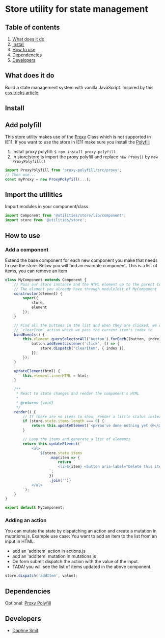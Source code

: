 # Store utility for state management

## Table of contents

1. [What does it do](#markdown-header-what-does-it-do)
2. [Install](#markdown-header-install)
3. [How to use](#markdown-header-how-to-use)
4. [Dependencies](#markdown-header-dependencies)
5. [Developers](#markdown-header-developers)

## What does it do

Build a state management system with vanilla JavaScript.
Inspired by this [css tricks article](https://css-tricks.com/build-a-state-management-system-with-vanilla-javascript/).

## Install

## Add polyfill
This store utility makes use of the [Proxy](https://developer.mozilla.org/en-US/docs/Web/JavaScript/Reference/Global_Objects/Proxy) Class which is not supported in IE11.
If you want to use the store in IE11 make sure you install the [Polyfill](https://github.com/GoogleChrome/proxy-polyfill)

1. Install proxy polyfill: ```$ npm install proxy-polyfill```
2. In store/store.js import the proxy polyfill and replace ```new Proxy()``` by ```new ProxyPolyfill()```

```javascript
import ProxyPolyfill from 'proxy-polyfill/src/proxy';
// Then use...
const myProxy = new ProxyPolyfill(...);
```

## Import the utilities

Import modules in your component/class

```javascript
import Component from '@utilities/store/lib/component';
import store from '@utilities/store';
```

## How to use

### Add a component

Extend the base component for each new component you make that needs to use the store.
Below you will find an example component.
This is a list of items, you can remove an item

```javascript
class MyComponent extends Component {
    // Pass our store instance and the HTML element up to the parent Component
    // The element you already have through moduleInit of MyComponent
    constructor(element) {
        super({
            store,
            element
        });
    }

    // Find all the buttons in the list and when they are clicked, we dispatch a
    // `clearItem` action which we pass the current item's index to
    bindEvents() {
        this.element.querySelectorAll('button').forEach((button, index) => {
            button.addEventListener('click', () => {
                store.dispatch('clearItem', { index });
            });
        });
    }

    updateElement(html) {
        this.element.innerHTML = html;
    }

    /**
     * React to state changes and render the component's HTML
     *
     * @returns {void}
     */
    render() {
        // If there are no items to show, render a little status instead
        if (store.state.items.length === 0) {
            return this.updateElement(`<p>You've done nothing yet 😢</p>`);
        }

        // Loop the items and generate a list of elements
        return this.updateElement(`
            <ul>
                ${store.state.items
                    .map(item => {
                        return `
                        <li>${item} <button aria-label="Delete this item">×</button></li>
                    `;
                    })
                    .join('')}
            </ul>
        `);
    }
}

export default MyComponent;
```

### Adding an action

You can mutate the state by dispatching an action and create a mutation in mutations.js.
Example use case:
You want to add an item to the list from an input in HTML.

-   add an 'addItem' action in actions.js
-   add an 'addItem' mutation in mutations.js
-   On form submit dispatch the action with the value of the input.
-   TADA! you will see the list of items updated in the above component.

```javascript
store.dispatch('addItem', value);
```

## Dependencies

Optional:
[Proxy Polyfill](https://github.com/GoogleChrome/proxy-polyfill)

## Developers

-   [Daphne Smit](mailto:daphne.smit@deptagency.com)
